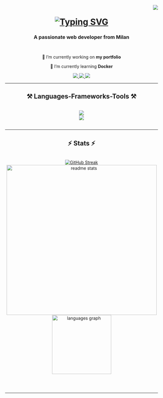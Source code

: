 <img align="right" src="https://visitor-badge.laobi.icu/badge?page_id=JackyTech96.visitor-badge"/>

<h1 align="center">
  <a href="https://git.io/typing-svg"><img src="https://readme-typing-svg.demolab.com?font=Fira+Code&size=35&pause=1000&center=true&vCenter=true&random=false&width=500&height=70&lines=Hi+There!+%F0%9F%91%8B;I'm+Jacopo+Guelpa!" alt="Typing SVG" /></a>
</h1>

<h3 align="center">A passionate web developer from Milan</h3>

<br/>

<div align="center">
  
🔭 I’m currently working on **my portfolio**

🌱 I’m currently learning **Docker**

</div>

<div align="center">
  <a href="mailto:jacopo.guelpa@gmail.com">
    <img src="https://img.shields.io/badge/Gmail-D14836?style=for-the-badge&logo=gmail&logoColor=white"/>
  </a>
  <a href="https://www.linkedin.com/in/jacopo-guelpa-dev/" target="_blank">
    <img src="https://img.shields.io/badge/LinkedIn-0077B5?style=for-the-badge&logo=linkedin&logoColor=white"/>
  </a>
  <a href="https://www.linkedin.com/in/jacopo-guelpa-dev/" target="_blank">
    <img src="https://img.shields.io/badge/Portfolio-255E63?style=for-the-badge&logo=About.me&logoColor=white"/>
  </a>
</div>

<hr/>

<h2 align="center">⚒️ Languages-Frameworks-Tools ⚒️ </h2>
<br/>
<div align="center">
  <a href="https://skillicons.dev">
      <img src="https://skillicons.dev/icons?i=vscode,visualstudio,mysql,github,git,discord"/>
    <br/>
      <img src="https://skillicons.dev/icons?i=html,css,js,ts,react,bootstrap,sass,dotnet,cs"/>
  </a>
</div>

<br/>

<hr/>

<h2 align="center">⚡ Stats ⚡</h2>
<br>
<div align=center>
 <a href="https://git.io/streak-stats"><img src="https://streak-stats.demolab.com?user=JackyTech96&theme=tokyonight&border_radius=5" alt="GitHub Streak" ></a>
  <img width=495 src="https://github-readme-stats-salesp07.vercel.app/api?username=JackyTech96&count_private=true&show_icons=true&theme=tokyonight&rank_icon=github&border_radius=10" alt="readme stats" />
 <img src="https://github-readme-stats.vercel.app/api/top-langs?username=JackyTech96&locale=en&hide_title=false&layout=compact&card_width=320&langs_count=5&theme=tokyonight&hide_border=false" height="195" alt="languages graph"  />
</div>

<br/><br/>

<hr/>

<br/>



